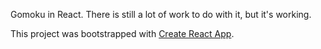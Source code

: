 Gomoku in React. There is still a lot of work to do with it, but it's working.

This project was bootstrapped with [Create React App](https://github.com/facebookincubator/create-react-app).